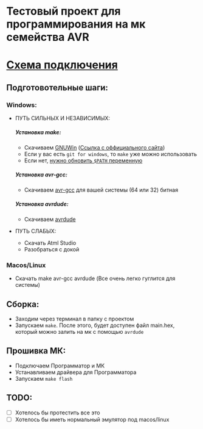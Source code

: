 # Тестовый проект для программирования на мк семейства AVR

# [Схема подключения](https://github.com/kurasixo/avr/blob/master/CONNECT.pdf)

## Подготовотельные шаги:
### Windows:
- ПУТЬ СИЛЬНЫХ И НЕЗАВИСИМЫХ:
  ##### Установка make:
  - Скачиваем [GNUWin](https://sourceforge.net/projects/gnuwin32/files/make/3.81/make-3.81.exe/download?use_mirror=datapacket&download=) ([Ссылка с оффициального сайта](http://gnuwin32.sourceforge.net/packages/make.htm))
  - Если у вас есть `git for windows`, то `make` уже можно использовать
  - Если нет, [нужно обновить `$PATH` переменную](http://stat545.com/automation02_windows.html)

  ##### Установка avr-gcc:
  - Скачиваем [avr-gcc](http://blog.zakkemble.net/avr-gcc-builds/) для вашей системы (64 или 32) битная

  ##### Установка avrdude:
  - Скачиваем [avrdude](https://sourceforge.net/projects/winavr/)

- ПУТЬ СЛАБЫХ:
  - Скачать Atml Studio
  - Разобраться с докой

### Macos/Linux
  - Скачать make avr-gcc avrdude (Все очень легко гуглится для системы)

## Сборка:
- Заходим через терминал в папку с проектом
- Запускаем `make`. После этого, будет доступен файл main.hex, который можно залить на мк с помощью `avrdude`

## Прошивка МК:
- Подключаем Программатор и МК
- Устанавливаем драйвера для Программатора
- Запускаем `make flash`


## TODO:
- [ ] Хотелось бы протестить все это
- [ ] Хотелось бы иметь нормальный эмулятор под macos/linux

